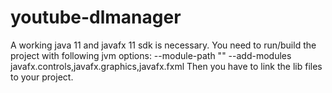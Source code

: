 # youtube-dlmanager

A working java 11 and javafx 11 sdk is necessary.
You need to run/build the project with following jvm options: --module-path "<your javafx lib folder>" --add-modules javafx.controls,javafx.graphics,javafx.fxml
Then you have to link the lib files to your project.
